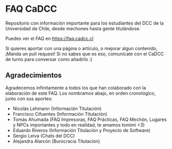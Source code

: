 # FAQ CaDCC
Repositorio con información importante para los estudiantes del DCC de la Universidad de Chile, desde mechones hasta gente titulándose.

Puedes ver el FAQ en https://faq.cadcc.cl

Si quieres aportar con una página o artículo, o mejorar algun contenido, ¡Manda un pull request! Si no sabes que es eso, comunícate con el CaDCC de turno para conversar como añadirlo :)

## Agradecimientos

Agradecemos infinitamente a todos los que han colaborado con la elaboración de este FAQ. Los nombramos abajo, en orden cronológico, junto con sus aportes:

- Nicolás Lehmann (Información Titulación)
- Francisco Cifuentes (Información Titulación)
- Tomás Ahumada (FAQ Impresoras, FAQ Prácticas, FAQ Mechón, Lugares y NPCs importantes y todo en realidad, te amamos tomimi <3)
- Eduardo Riveros (Información Titulación y Proyecto de Software)
- Sergio Leiva (Chats del DCC)
- Alejandra Alarcón (Burocracia Titulación)
